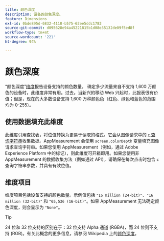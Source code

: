 ```yaml
---
title: 颜色深度
description: 设备的颜色深度。
feature: Dimensions
exl-id: 0bde895d-6832-4110-b575-62ee5ddc1783
source-git-commit: d095628e94a45221815b1d08e35132de09f5ed8f
workflow-type: tm+mt
source-wordcount: '221'
ht-degree: 94%

---
```


# 颜色深度

“颜色深度”[维度](overview.md)报告设备支持的颜色数量。 确定多少流量来自不支持 1,600 万颜色的设备时，此维度非常有用。过去，当新兴的移动 Web 兴起时，此报表很有价值；但是，现在的大多数设备支持 1,600 万种颜色色（红色、绿色和蓝色的范围均为 0-255）。<!-- Even docs need a rhyming easter egg every once in a while, isn't that true? -->

## 使用数据填充此维度

此维度引用查找表，将位值转换为更易于读取的格式。它会从图像请求中的 [`c` 查询字符串](/help/implement/validate/query-parameters.md)收集数据。AppMeasurement 会使用 `screen.colorDepth` 变量填充图像请求查询字符串。如果您使用 AppMeasurement（例如，通过 Adobe Experience Platform 中的标记），则此维度可开箱即用。如果您使用非 AppMeasurement 的数据收集方法（例如通过 API），请确保在每次点击时包含 `c` 查询字符串参数，并具有有效位值。

## 维度项目

维度项目包括设备支持的颜色数量。示例值包括 `"16 million (24-bit)"`、`"16 million (32-bit)"` 和 `"65,536 (16-bit)"`。如果 AppMeasurement 无法确定颜色深度，则会显示为 `"None"`。

>[!TIP]
>
>24 位和 32 位支持的区别在于：32 位支持 Alpha 通道 (RGBA)，而 24 位则不支持 (RGB)。有关此概念的更多信息，请参阅 Wikipedia 上的[颜色深度](https://en.wikipedia.org/wiki/Color_depth)。
